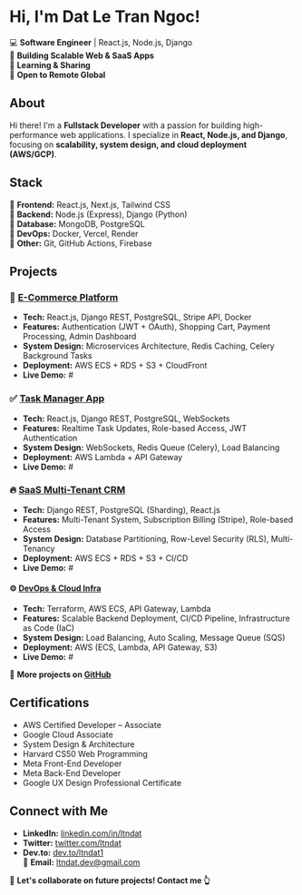 # Hi, I'm Dat Le Tran Ngoc!  

💻 **Software Engineer** | React.js, Node.js, Django  
🚀 **Building Scalable Web & SaaS Apps**  
💬 **Learning & Sharing**  
📂 **Open to Remote Global**  


## About  
Hi there! I'm a **Fullstack Developer** with a passion for building high-performance web applications. I specialize in **React, Node.js, and Django**, focusing on **scalability, system design, and cloud deployment (AWS/GCP)**.  


## Stack  
🔹 **Frontend:** React.js, Next.js, Tailwind CSS  
🔹 **Backend:** Node.js (Express), Django (Python)  
🔹 **Database:** MongoDB, PostgreSQL  
🔹 **DevOps:** Docker, Vercel, Render  
🔹 **Other:** Git, GitHub Actions, Firebase  


## Projects  

### 🛒 [E-Commerce Platform](https://github.com/ltndat/ecommerce-app)  
- **Tech:** React.js, Django REST, PostgreSQL, Stripe API, Docker  
- **Features:** Authentication (JWT + OAuth), Shopping Cart, Payment Processing, Admin Dashboard  
- **System Design:** Microservices Architecture, Redis Caching, Celery Background Tasks  
- **Deployment:** AWS ECS + RDS + S3 + CloudFront  
- **Live Demo:** #

### ✅ [Task Manager App](https://github.com/ltndat/task-manager)  
- **Tech:** React.js, Django REST, PostgreSQL, WebSockets  
- **Features:** Realtime Task Updates, Role-based Access, JWT Authentication  
- **System Design:** WebSockets, Redis Queue (Celery), Load Balancing  
- **Deployment:** AWS Lambda + API Gateway  
- **Live Demo:** #

### 🔥 [SaaS Multi-Tenant CRM](https://github.com/ltndat/saas-crm)
- **Tech:** Django REST, PostgreSQL (Sharding), React.js  
- **Features:** Multi-Tenant System, Subscription Billing (Stripe), Role-based Access  
- **System Design:** Database Partitioning, Row-Level Security (RLS), Multi-Tenancy  
- **Deployment:** AWS ECS + RDS + S3 + CI/CD  
- **Live Demo:** #

#### ⚙️ [DevOps & Cloud Infra](https://github.com/ltndat/devops-project)
- **Tech:** Terraform, AWS ECS, API Gateway, Lambda  
- **Features:** Scalable Backend Deployment, CI/CD Pipeline, Infrastructure as Code (IaC)  
- **System Design:** Load Balancing, Auto Scaling, Message Queue (SQS)  
- **Deployment:** AWS (ECS, Lambda, API Gateway, S3)  
- **Live Demo:** #

🔗 **More projects on [GitHub](https://github.com/ltndat?tab=repositories)**  


## Certifications  

- AWS Certified Developer – Associate   
- Google Cloud Associate   
- System Design & Architecture   
- Harvard CS50 Web Programming   
- Meta Front-End Developer   
- Meta Back-End Developer   
- Google UX Design Professional Certificate   


## Connect with Me  

- **LinkedIn:** [linkedin.com/in/ltndat](https://www.linkedin.com/in/ltndat)  
- **Twitter:** [twitter.com/ltndat](https://twitter.com/ltndat)  
- **Dev.to:** [dev.to/ltndat1](https://dev.to/ltndat1)  
📩 **Email:** ltndat.dev@gmail.com 

💬 **Let's collaborate on future projects! Contact me 👆**
